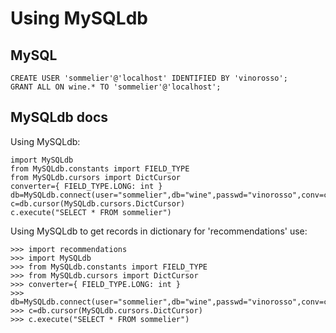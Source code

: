 # Using MySQLdb

## MySQL

    CREATE USER 'sommelier'@'localhost' IDENTIFIED BY 'vinorosso';
    GRANT ALL ON wine.* TO 'sommelier'@'localhost';

## MySQLdb docs
Using MySQLdb:

    import MySQLdb
    from MySQLdb.constants import FIELD_TYPE
    from MySQLdb.cursors import DictCursor
    converter={ FIELD_TYPE.LONG: int }
    db=MySQLdb.connect(user="sommelier",db="wine",passwd="vinorosso",conv=converter)
    c=db.cursor(MySQLdb.cursors.DictCursor)
    c.execute("SELECT * FROM sommelier")

Using MySQLdb to get records in dictionary for 'recommendations' use:

    >>> import recommendations
    >>> import MySQLdb
    >>> from MySQLdb.constants import FIELD_TYPE
    >>> from MySQLdb.cursors import DictCursor
    >>> converter={ FIELD_TYPE.LONG: int }
    >>> db=MySQLdb.connect(user="sommelier",db="wine",passwd="vinorosso",conv=converter)
    >>> c=db.cursor(MySQLdb.cursors.DictCursor)
    >>> c.execute("SELECT * FROM sommelier")
